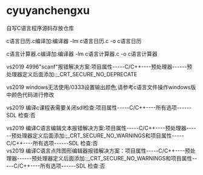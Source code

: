 # cyuyanchengxu
自写C语言程序源码存放仓库  
  
c语言日历.c编译加:编译器 -lm c语言日历.c -o c语言日历    
  
c语言计算器.c编译加:编译器 -lm c语言计算器.c -o c语言计算器   
  
vs2019 4996"scanf"报错解决方案:项目属性-----C/C++----预处理器------预处理器定义后面添加:;_CRT_SECURE_NO_DEPRECATE  
  
vs2019 windows无法使用/0333设置输出颜色,请参考c语言文件操作windows版中颜色代码进行修改  

vs2019 编译c课程表需要关闭sdl检查:项目属性-----C/C++----所有选项------SDL 检查:否  

vs2019 编译C语言编辑文本报错解决方案:项目属性-----C/C++----预处理器------预处理器定义后面添加:;_CRT_SECURE_NO_WARNINGS和项目属性-----C/C++----所有选项------SDL 检查:否  
vs2019 编译C语言点阵图形编辑器报错解决方案：项目属性-----C/C++----预处理器------预处理器定义后面添加:;_CRT_SECURE_NO_WARNINGS和项目属性-----C/C++----所有选项------SDL 检查:否  
